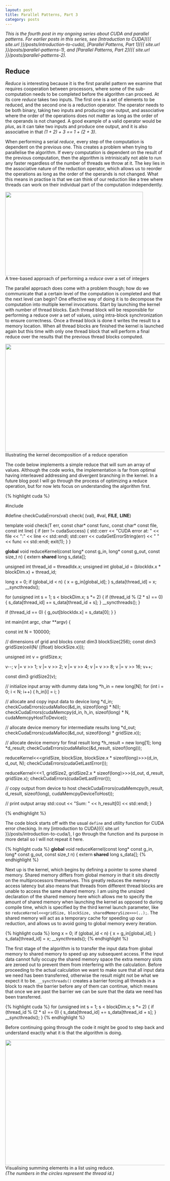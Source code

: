 ```yaml
---
layout: post
title: Parallel Patterns, Part 3
category: posts
---
```


*This is the fourth post in my ongoing series about CUDA and parallel patterns. For earlier posts in this series, see [Introduction to CUDA]({{ site.url }}/posts/introduction-to-cuda), [Parallel Patterns, Part 1]({{ site.url }}/posts/parallel-patterns-1), and [Parallel Patterns, Part 2]({{ site.url }}/posts/parallel-patterns-2).*

Reduce
------

*Reduce* is interesting because it is the first parallel pattern we examine that requires cooperation between processors, where some of the sub-computation needs to be completed before the algorithm can proceed. At its core *reduce* takes two inputs. The first one is a set of elements to be reduced, and the second one is a reduction operator. The operator needs to be both binary, taking two inputs and producing one output, and associative where the order of the operations does not matter as long as the order of the operands is not changed. A good example of a valid operator would be *plus*, as it can take two inputs and produce one output, and it is also associative in that *(1 + 2) + 3 == 1 + (2 + 3)*.

When performing a serial *reduce*, every step of the computation is dependent on the previous one. This creates a problem when trying to parallelise the algorithm. If every computation is dependent on the result of the previous computation, then the algorithm is intrinisically not able to run any faster regardless of the number of threads we throw at it. The key lies in the associative nature of the reduction operator, which allows us to reorder the operations as long as the order of the operands is not changed. What this means in practise is that we can think of our reduction like a tree where threads can work on their individual part of the computation independently.

<img src="{{ site.url }}/assets/img/algo-reduce1.png" width="435" height="265" class="center caption"/>
<div class="caption">A tree-based approach of performing a <i>reduce</i> over a set of integers</div>

The parallel approach does come with a problem though; how do we communicate that a certain level of the computation is completed and that the next level can begin? One effective way of doing it is to decompose the computation into multiple kernel invocations. Start by launching the kernel with number of thread blocks. Each thread block will be responsible for performing a reduce over a set of values, using intra-block synchronization to ensure correctness. Once a thread block is done it writes the result to a memory location. When all thread blocks are finished the kernel is launched again but this time with only one thread block that will perform a final reduce over the results that the previous thread blocks computed.

<img src="{{ site.url }}/assets/img/algo-reduce2.png" width="533" height="342" class="center caption"/>
<div class="caption">Illustrating the kernel decomposition of a reduce operation</div>

The code below implements a simple reduce that will sum an array of values. Although the code works, the implementation is far from optimal having interleaved addressing and divergent branching in the kernel. In a future blog post I will go through the process of optimizing a reduce operation, but for now lets focus on understanding the algorithm first.

{% highlight cuda %}

#include <iostream>

#define checkCudaErrors(val) check( (val), #val, __FILE__, __LINE__)

template<typename T>
void check(T err, const char* const func, const char* const file, const int line) {
  if (err != cudaSuccess) {
    std::cerr << "CUDA error at: " << file << ":" << line << std::endl;
    std::cerr << cudaGetErrorString(err) << " " << func << std::endl;
    exit(1);
  }
}

__global__ void reduceKernel(const long* const g_in, long* const g_out, const size_t n)
{
  extern __shared__ long s_data[];

  unsigned int thread_id = threadIdx.x;
  unsigned int global_id = (blockIdx.x * blockDim.x) + thread_id;

  long x = 0;
  if (global_id < n) {
    x = g_in[global_id];
  }
  s_data[thread_id] = x;
  __syncthreads();

  for (unsigned int s = 1; s < blockDim.x; s *= 2) {
    if (thread_id % (2 * s) == 0) {
      s_data[thread_id] += s_data[thread_id + s];
    }
    __syncthreads();
  }

  if (thread_id == 0) {
    g_out[blockIdx.x] = s_data[0];
  }
}

int main(int argc, char **argv) {

  const int N = 100000;

  // dimensions of grid and blocks
  const dim3 blockSize(256);
  const dim3 gridSize(ceil(N/ ((float) blockSize.x)));

  unsigned int v = gridSize.x;

  v--;
  v |= v >> 1;
  v |= v >> 2;
  v |= v >> 4;
  v |= v >> 8;
  v |= v >> 16;
  v++;

  const dim3 gridSize2(v);

  // initialize input array with dummy data
  long *h_in = new long[N];
  for (int i = 0; i < N; i++) {
    h_in[i] = i;
  }

  // allocate and copy input data to device
  long *d_in;
  checkCudaErrors(cudaMalloc(&d_in, sizeof(long) * N));
  checkCudaErrors(cudaMemcpy(d_in, h_in, sizeof(long) * N, cudaMemcpyHostToDevice));

  // allocate device memory for intermediate results
  long *d_out;
  checkCudaErrors(cudaMalloc(&d_out, sizeof(long) * gridSize.x));

  // allocate device memory for final result
  long *h_result = new long[1];
  long *d_result;
  checkCudaErrors(cudaMalloc(&d_result, sizeof(long)));

  reduceKernel<<<gridSize, blockSize, blockSize.x * sizeof(long)>>>(d_in, d_out, N);
  checkCudaErrors(cudaGetLastError());

  reduceKernel<<<1, gridSize2,  gridSize2.x * sizeof(long)>>>(d_out, d_result, gridSize.x);
  checkCudaErrors(cudaGetLastError());

  // copy output from device to host
  checkCudaErrors(cudaMemcpy(h_result, d_result, sizeof(long), cudaMemcpyDeviceToHost));

  // print output array
  std::cout << "Sum: " << h_result[0] << std::endl;
}

{% endhighlight %}

The code block starts off with the usual `define` and utility function for CUDA error checking. In my [introduction to CUDA]({{ site.url }}/posts/introduction-to-cuda/), I go through the function and its purpose in more detail so I will not repeat it here.

{% highlight cuda %}
__global__ void reduceKernel(const long* const g_in, long* const g_out, const size_t n)
{
  extern __shared__ long s_data[];
{% endhighlight %}

Next up is the kernel, which begins by defining a pointer to some shared memory. Shared memory differs from global memory in that it sits directly on the multiprocessors themselves. This greatly reduces the memory access latency but also means that threads from different thread blocks are unable to access the same shared memory. I am using the unsized declaration of the shared memory here which allows me to specify the amount of shared memory when launching the kernel as opposed to during compile time, which is specified by the third kernel launch parameter, like so `reduceKernel<<<gridSize, blockSize, sharedMemorySize>>>(..);`. The shared memory will act as a temporary cache for speeding up our reduction, and allows us to avoid going to global memory every iteration.

{% highlight cuda %}
long x = 0;
if (global_id < n) {
  x = g_in[global_id];
}
s_data[thread_id] = x;
__syncthreads();
{% endhighlight %}

The first stage of the algorithm is to transfer the input data from global memory to shared memory to speed up any subsequent access. If the input data cannot fully occupy the shared memory space the extra memory slots are zeroed out to prevent them from interfering with the calculation. Before proceeding to the actual calculation we want to make sure that all input data we need has been transferred, otherwise the result might not be what we expect it to be. `__syncthreads()` creates a barrier forcing all threads in a block to reach the barrier before any of them can continue, which means that once we are past the barrier we can be sure that the data we need has been transferred.

{% highlight cuda %}
for (unsigned int s = 1; s < blockDim.x; s *= 2) {
  if (thread_id % (2 * s) == 0) {
    s_data[thread_id] += s_data[thread_id + s];
  }
  __syncthreads();
}
{% endhighlight %}


Before continuing going through the code it might be good to step back and understand exactly what it is that the algorithm is doing.

<img src="{{ site.url }}/assets/img/algo-reduce3.png" width="543" height="396" class="center caption"/>
<div class="caption">Visualising summing elements in a list using reduce.<br/><i>(The numbers in the circles represent the thread id.)</i></div>
